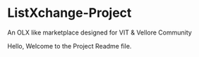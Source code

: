 # ListXchange-Project
An OLX like marketplace designed for VIT &amp; Vellore Community

Hello, Welcome to the Project Readme file.

